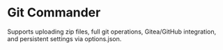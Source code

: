 # Git Commander

Supports uploading zip files, full git operations, Gitea/GitHub integration, and persistent settings via options.json.